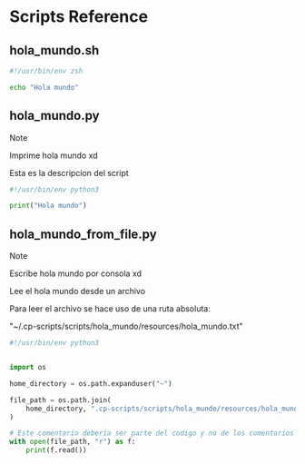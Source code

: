 # Scripts Reference

## hola_mundo.sh

```sh
#!/usr/bin/env zsh

echo "Hola mundo"
```

## hola_mundo.py

> [!NOTE]
>
> Imprime hola mundo xd
>
> Esta es la descripcion del script

```python
#!/usr/bin/env python3

print("Hola mundo")
```

## hola_mundo_from_file.py

> [!NOTE]
>
> Escribe hola mundo por consola xd
>
> Lee el hola mundo desde un archivo
>
> Para leer el archivo se hace uso de una ruta absoluta:
>
> "~/.cp-scripts/scripts/hola_mundo/resources/hola_mundo.txt"

```python
#!/usr/bin/env python3


import os

home_directory = os.path.expanduser("~")

file_path = os.path.join(
    home_directory, ".cp-scripts/scripts/hola_mundo/resources/hola_mundo.txt"
)

# Este comentario deberia ser parte del codigo y no de los comentarios
with open(file_path, "r") as f:
    print(f.read())
```
